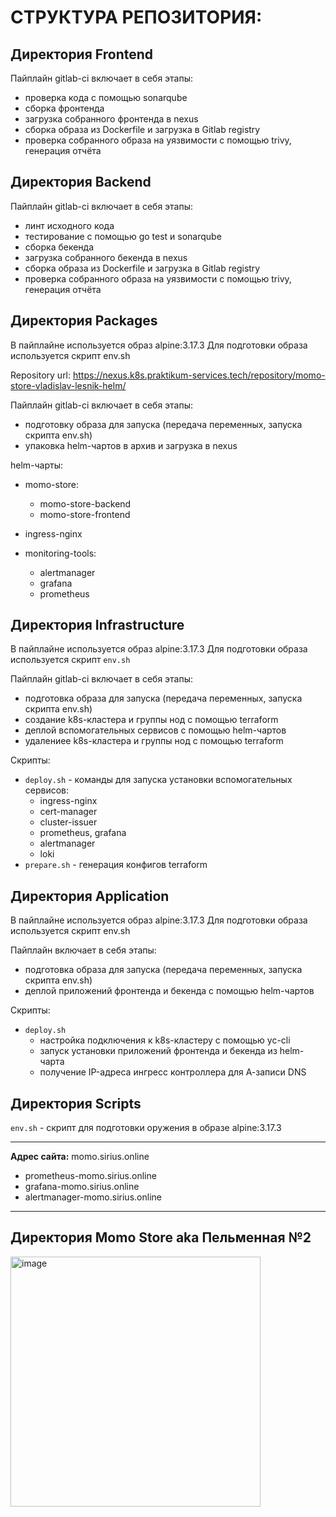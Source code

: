 # СТРУКТУРА РЕПОЗИТОРИЯ:

## Директория Frontend

Пайплайн gitlab-ci включает в себя этапы:
  - проверка кода с помощью sonarqube
  - сборка фронтенда
  - загрузка собранного фронтенда в nexus
  - сборка образа из Dockerfile и загрузка в Gitlab registry
  - проверка собранного образа на уязвимости с помощью trivy, генерация отчёта

## Директория Backend

Пайплайн gitlab-ci включает в себя этапы:
  - линт исходного кода
  - тестирование с помощью go test и sonarqube
  - сборка бекенда
  - загрузка собранного бекенда в nexus
  - сборка образа из Dockerfile и загрузка в Gitlab registry
  - проверка собранного образа на уязвимости с помощью trivy, генерация отчёта

## Директория Packages

В пайплайне используется образ alpine:3.17.3
Для подготовки образа используется скрипт env.sh

Repository url: https://nexus.k8s.praktikum-services.tech/repository/momo-store-vladislav-lesnik-helm/

Пайплайн gitlab-ci включает в себя этапы:
  - подготовку образа для запуска (передача переменных, запуска скрипта env.sh)
  - упаковка helm-чартов в архив и загрузка в nexus

helm-чарты:

- momo-store:
  - momo-store-backend
  - momo-store-frontend

- ingress-nginx

- monitoring-tools:
  - alertmanager
  - grafana
  - prometheus

## Директория Infrastructure

В пайплайне используется образ alpine:3.17.3
Для подготовки образа используется скрипт `env.sh`

Пайплайн gitlab-ci включает в себя этапы:
  - подготовка образа для запуска (передача переменных, запуска скрипта env.sh)
  - создание k8s-кластера и группы нод с помощью terraform
  - деплой вспомогательных сервисов с помощью helm-чартов
  - удалениее k8s-кластера и группы нод с помощью terraform

Скрипты:
  - `deploy.sh` - команды для запуска установки вспомогательных сервисов:
    - ingress-nginx
    - cert-manager
    - cluster-issuer
    - prometheus, grafana
    - alertmanager
    - loki
  - `prepare.sh` - генерация конфигов terraform

## Директория Application

В пайплайне используется образ alpine:3.17.3
Для подготовки образа используется скрипт env.sh

Пайплайн включает в себя этапы:
  - подготовка образа для запуска (передача переменных, запуска скрипта env.sh)
  - деплой приложений фронтенда и бекенда с помощью helm-чартов

Скрипты:
  - `deploy.sh`
    - настройка подключения к k8s-кластеру с помощью yc-cli
    - запуск установки приложений фронтенда и бекенда из helm-чарта
    - получение IP-адреса ингресс контроллера для А-записи DNS

## Директория Scripts

`env.sh` - скрипт для подготовки оружения в образе alpine:3.17.3

---

**Адрес сайта:** momo.sirius.online

- prometheus-momo.sirius.online
- grafana-momo.sirius.online
- alertmanager-momo.sirius.online

---

## Директория Momo Store aka Пельменная №2

<img width="400" alt="image" src="https://user-images.githubusercontent.com/9394918/167876466-2c530828-d658-4efe-9064-825626cc6db5.png">
